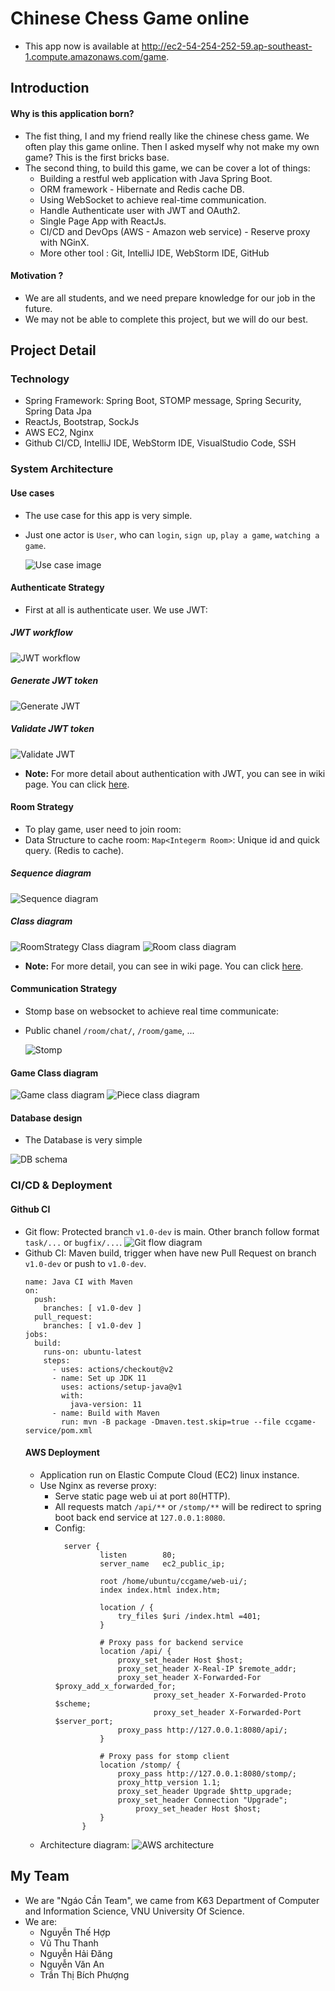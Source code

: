 # Chinese Chess Game online

- This app now is available at http://ec2-54-254-252-59.ap-southeast-1.compute.amazonaws.com/game.

## Introduction
#### Why is this application born?
- The fist thing, I and my friend really like the chinese chess game.
We often play this game online.
Then I asked myself why not make my own game? This is the first bricks base.
- The second thing, to build this game, we can be cover a lot of things:
  - Building a restful web application with Java Spring Boot.
  - ORM framework - Hibernate and Redis cache DB.
  - Using WebSocket to achieve real-time communication.
  - Handle Authenticate user with JWT and OAuth2.
  - Single Page App with ReactJs.
  - CI/CD and DevOps (AWS - Amazon web service) - Reserve proxy with NGinX.
  - More other tool : Git, IntelliJ IDE, WebStorm IDE, GitHub
#### Motivation ?
- We are all students, and we need prepare knowledge for our job in the future.
- We may not be able to complete this project, but we will do our best.
## Project Detail
### Technology
- Spring Framework: Spring Boot, STOMP message, Spring Security, Spring Data Jpa
- ReactJs, Bootstrap, SockJs
- AWS EC2, Nginx
- Github CI/CD, IntelliJ IDE, WebStorm IDE, VisualStudio Code, SSH
### System Architecture
#### Use cases
- The use case for this app is very simple.
- Just one actor is `User`, who can `login`, `sign up`, `play a game`, `watching a game`.

  ![Use case image](https://github.com/Puskin2911/SE04-Group-23.1/blob/v1.0-dev/refs/uml/use-case.PNG)
  
#### Authenticate Strategy
- First at all is authenticate user. We use JWT:
##### JWT workflow

  ![JWT workflow](https://github.com/Puskin2911/SE04-Group-23.1/blob/v1.0-dev/refs/uml/jwt-workflow.PNG)
  
##### Generate JWT token

  ![Generate JWT](https://github.com/Puskin2911/SE04-Group-23.1/blob/v1.0-dev/refs/uml/gen-jwt.PNG)
  
##### Validate JWT token

  ![Validate JWT](https://github.com/Puskin2911/SE04-Group-23.1/blob/v1.0-dev/refs/uml/validate-jwt.PNG)

- **Note:** For more detail about authentication with JWT, you can see in wiki page. You can click [here](https://github.com/Puskin2911/SE04-Group-23.1/wiki/Authentication-with-JWT).
 
#### Room Strategy

- To play game, user need to join room:
- Data Structure to cache room: `Map<Integerm Room>`: Unique id and quick query. (Redis to cache).
##### Sequence diagram 
![Sequence diagram](https://github.com/Puskin2911/SE04-Group-23.1/blob/v1.0-dev/refs/uml/room-sequence.png)
##### Class diagram

![RoomStrategy Class diagram](https://github.com/Puskin2911/SE04-Group-23.1/blob/v1.0-dev/refs/uml/roomStrategy-class-diagram.png)
![Room class diagram](https://github.com/Puskin2911/SE04-Group-23.1/blob/v1.0-dev/refs/uml/room-class-diagram.png)

- **Note:** For more detail, you can see in wiki page. You can click [here](https://github.com/Puskin2911/SE04-Group-23.1/wiki/Room-Strategy).
#### Communication Strategy
- Stomp base on websocket to achieve real time communicate:
- Public chanel `/room/chat/`, `/room/game`, ...

  ![Stomp](https://github.com/Puskin2911/SE04-Group-23.1/blob/v1.0-dev/refs/uml/web-socket.png)
  
#### Game Class diagram

![Game class diagram](https://github.com/Puskin2911/SE04-Group-23.1/blob/v1.0-dev/refs/uml/game-class-diagram.png)
![Piece class diagram](https://github.com/Puskin2911/SE04-Group-23.1/blob/v1.0-dev/refs/uml/pieces-class-diagram.png)

#### Database design
- The Database is very simple

![DB schema](https://github.com/Puskin2911/SE04-Group-23.1/blob/v1.0-dev/refs/uml/db_schemal.png)

### CI/CD & Deployment
#### Github CI
- Git flow: Protected branch `v1.0-dev` is main. Other branch follow format `task/...` or `bugfix/...`.
  ![Git flow diagram](https://github.com/Puskin2911/SE04-Group-23.1/blob/v1.0-dev/refs/git-flow-diagram.png)
- Github CI: Maven build, trigger when have new Pull Request on branch `v1.0-dev` or push to `v1.0-dev`.
  ```
  name: Java CI with Maven
  on:
    push:
      branches: [ v1.0-dev ]
    pull_request:
      branches: [ v1.0-dev ]
  jobs:
    build:
      runs-on: ubuntu-latest
      steps:
        - uses: actions/checkout@v2
        - name: Set up JDK 11
          uses: actions/setup-java@v1
          with:
            java-version: 11
        - name: Build with Maven
          run: mvn -B package -Dmaven.test.skip=true --file ccgame-service/pom.xml
  ```
  #### AWS Deployment
  - Application run on Elastic Compute Cloud (EC2) linux instance.
  - Use Nginx as reverse proxy: 
    - Serve static page web ui at port `80`(HTTP).
    - All requests match `/api/**` or `/stomp/**` will be redirect to spring boot back end service at `127.0.0.1:8080`.
    - Config: 
      ```
        server {
                listen        80;
                server_name   ec2_public_ip;
        
        		root /home/ubuntu/ccgame/web-ui/; 
        		index index.html index.htm;
        
        		location / {
        			try_files $uri /index.html =401;
        		}
        		
        		# Proxy pass for backend service
        		location /api/ {
        			proxy_set_header Host $host;
        			proxy_set_header X-Real-IP $remote_addr;
        			proxy_set_header X-Forwarded-For $proxy_add_x_forwarded_for;
                     		proxy_set_header X-Forwarded-Proto $scheme;
                     		proxy_set_header X-Forwarded-Port $server_port;
        			proxy_pass http://127.0.0.1:8080/api/;
        		}
        
        		# Proxy pass for stomp client
        		location /stomp/ {
        			proxy_pass http://127.0.0.1:8080/stomp/;
        			proxy_http_version 1.1;
        			proxy_set_header Upgrade $http_upgrade;
        			proxy_set_header Connection "Upgrade";
            			proxy_set_header Host $host;
        		}
            }
      ```
  - Architecture diagram:
    ![AWS architecture](https://github.com/Puskin2911/SE04-Group-23.1/blob/v1.0-dev/refs/aws_architecture.png)
## My Team
- We are "Ngáo Cần Team", we came from K63 Department of Computer and Information Science, VNU University Of Science.
- We are:
  - Nguyễn Thế Hợp
  - Vũ Thu Thanh
  - Nguyễn Hải Đăng
  - Nguyễn Văn An 
  - Trần Thị Bích Phượng